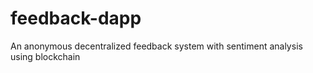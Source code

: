 # feedback-dapp
An  anonymous decentralized feedback system with sentiment analysis using blockchain
